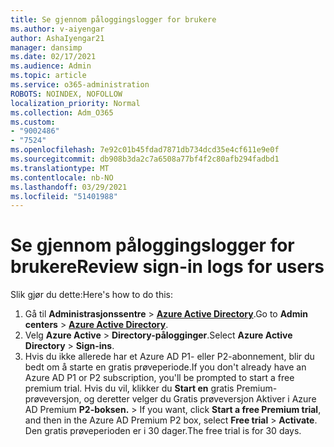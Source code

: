 ```yaml
---
title: Se gjennom påloggingslogger for brukere
ms.author: v-aiyengar
author: AshaIyengar21
manager: dansimp
ms.date: 02/17/2021
ms.audience: Admin
ms.topic: article
ms.service: o365-administration
ROBOTS: NOINDEX, NOFOLLOW
localization_priority: Normal
ms.collection: Adm_O365
ms.custom:
- "9002486"
- "7524"
ms.openlocfilehash: 7e92c01b45fdad7871db734dcd35e4cf611e9e0f
ms.sourcegitcommit: db908b3da2c7a6508a77bf4f2c80afb294fadbd1
ms.translationtype: MT
ms.contentlocale: nb-NO
ms.lasthandoff: 03/29/2021
ms.locfileid: "51401988"
---
```

# <a name="review-sign-in-logs-for-users"></a><span data-ttu-id="95723-102">Se gjennom påloggingslogger for brukere</span><span class="sxs-lookup"><span data-stu-id="95723-102">Review sign-in logs for users</span></span>

<span data-ttu-id="95723-103">Slik gjør du dette:</span><span class="sxs-lookup"><span data-stu-id="95723-103">Here's how to do this:</span></span>

1. <span data-ttu-id="95723-104">Gå til **Administrasjonssentre**  >  **[Azure Active Directory](https://go.microsoft.com/fwlink/p/?linkid=2067268)**.</span><span class="sxs-lookup"><span data-stu-id="95723-104">Go to **Admin centers** > **[Azure Active Directory](https://go.microsoft.com/fwlink/p/?linkid=2067268)**.</span></span>
1. <span data-ttu-id="95723-105">Velg **Azure Active**  >  **Directory-pålogginger**.</span><span class="sxs-lookup"><span data-stu-id="95723-105">Select **Azure Active Directory** > **Sign-ins**.</span></span>
1. <span data-ttu-id="95723-106">Hvis du ikke allerede har et Azure AD P1- eller P2-abonnement, blir du bedt om å starte en gratis prøveperiode.</span><span class="sxs-lookup"><span data-stu-id="95723-106">If you don't already have an Azure AD P1 or P2 subscription, you'll be prompted to start a free premium trial.</span></span> <span data-ttu-id="95723-107">Hvis du vil, klikker du **Start en** gratis Premium-prøveversjon, og deretter velger du Gratis prøveversjon Aktiver i Azure AD Premium **P2-boksen.**  >  </span><span class="sxs-lookup"><span data-stu-id="95723-107">If you want, click **Start a free Premium trial**, and then in the Azure AD Premium P2 box, select **Free trial** > **Activate**.</span></span> <span data-ttu-id="95723-108">Den gratis prøveperioden er i 30 dager.</span><span class="sxs-lookup"><span data-stu-id="95723-108">The free trial is for 30 days.</span></span>